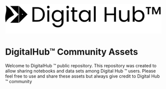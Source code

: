 ![](docs/img/logo-big.png)

# DigitalHub™ Community Assets

Welcome to DigitalHub ™ public repository. This repository was created to allow sharing notebooks and data sets among Digital Hub ™ users. Please feel free to use and share these assets but always give credit to Digital Hub ™ community
